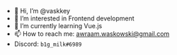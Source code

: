 - 👋 Hi, I’m @vaskkey
- 👀 I’m interested in Frontend development
- 🌱 I’m currently learning Vue.js
- 📫 How to reach me: awraam.waskowski@gmail.com
- Discord: `b1g_milk#6989`

<!---
vaskkey/vaskkey is a ✨ special ✨ repository because its `README.md` (this file) appears on your GitHub profile.
You can click the Preview link to take a look at your changes.
--->
